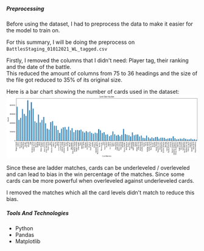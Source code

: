 ##### Preprocessing

Before using the dataset, I had to preprocess the data to make it easier for the model to train on.

For this summary, I will be doing the preprocess on `BattlesStaging_01012021_WL_tagged.csv`

Firstly, I removed the columns that I didn't need: Player tag, their ranking and the date of the battle.  
This reduced the amount of columns from 75 to 36 headings and the size of the file got reduced to 35% of its original size.

Here is a bar chart showing the number of cards used in the dataset:  
<img src="graphs/bar_chart_1.png" width="1000px"><br>

Since these are ladder matches, cards can be underleveled / overleveled and can lead to bias in the win percentage of the matches. Since some cards can be more powerful when overleveled against underleveled cards.

I removed the matches which all the card levels didn't match to reduce this bias.

##### Tools And Technologies

*   Python
*   Pandas
*   Matplotlib